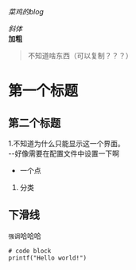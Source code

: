 *菜鸡的blog*   


*斜体*  
**加粗**
> 不知道啥东西（可以复制？？？）  

# 第一个标题  
## 第二个标题

1.不知道为什么只能显示这一个界面。   
--好像需要在配置文件中设置一下啊  

* 一个点
1. 分类  

下滑线  
---
`强调`哈哈哈  
```
# code block
printf("Hello world!")